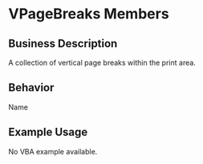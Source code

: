 # VPageBreaks Members

## Business Description
A collection of vertical page breaks within the print area.

## Behavior
Name

## Example Usage
No VBA example available.